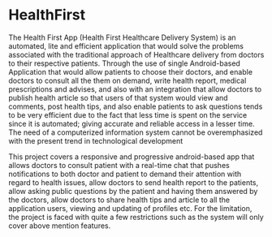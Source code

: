 # HealthFirst

The Health First App (Health First Healthcare Delivery System) is an automated, lite and efficient application that would solve the problems associated with the traditional approach of Healthcare delivery from doctors to their respective patients. Through the use of single Android-based Application that would allow patients to choose their doctors, and enable doctors to consult all the them on demand, write health report, medical prescriptions and advises, and also with an integration that allow doctors to publish health article so that users of that system would view and comments, post health tips, and also enable patients to ask questions tends to be very efficient due to the fact that less time is spent on the service since it is automated; giving accurate and reliable access in a lesser time. The need of a computerized information system cannot be overemphasized with the present trend in technological development

This project covers a responsive and progressive android-based app that allows doctors to consult patient with a real-time chat that pushes notifications to both doctor and patient to demand their attention with regard to health issues, allow doctors to send health report to the patients, allow asking public questions by the patient and having them answered by the doctors, allow doctors to share health tips and article to all the application users, viewing and updating of profiles etc.
For the limitation, the project is faced with quite a few restrictions such as the system will only cover above mention features.


